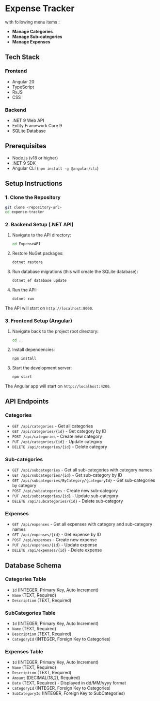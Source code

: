 # Expense Tracker

with following menu items :

- **Manage Categories**
- **Manage Sub-categories**
- **Manage Expenses**

## Tech Stack

### Frontend

- Angular 20
- TypeScript
- RxJS
- CSS

### Backend

- .NET 9 Web API
- Entity Framework Core 9
- SQLite Database

## Prerequisites

- Node.js (v18 or higher)
- .NET 9 SDK
- Angular CLI (`npm install -g @angular/cli`)

## Setup Instructions

### 1. Clone the Repository

```bash
git clone <repository-url>
cd expense-tracker
```

### 2. Backend Setup (.NET API)

1. Navigate to the API directory:

   ```bash
   cd ExpenseAPI
   ```

2. Restore NuGet packages:

   ```bash
   dotnet restore
   ```

3. Run database migrations (this will create the SQLite database):

   ```bash
   dotnet ef database update
   ```

4. Run the API:
   ```bash
   dotnet run
   ```

The API will start on `http://localhost:8000`.

### 3. Frontend Setup (Angular)

1. Navigate back to the project root directory:

   ```bash
   cd ..
   ```

2. Install dependencies:

   ```bash
   npm install
   ```

3. Start the development server:
   ```bash
   npm start
   ```

The Angular app will start on `http://localhost:4200`.

## API Endpoints

### Categories

- `GET /api/categories` - Get all categories
- `GET /api/categories/{id}` - Get category by ID
- `POST /api/categories` - Create new category
- `PUT /api/categories/{id}` - Update category
- `DELETE /api/categories/{id}` - Delete category

### Sub-categories

- `GET /api/subcategories` - Get all sub-categories with category names
- `GET /api/subcategories/{id}` - Get sub-category by ID
- `GET /api/subcategories/ByCategory/{categoryId}` - Get sub-categories by category
- `POST /api/subcategories` - Create new sub-category
- `PUT /api/subcategories/{id}` - Update sub-category
- `DELETE /api/subcategories/{id}` - Delete sub-category

### Expenses

- `GET /api/expenses` - Get all expenses with category and sub-category names
- `GET /api/expenses/{id}` - Get expense by ID
- `POST /api/expenses` - Create new expense
- `PUT /api/expenses/{id}` - Update expense
- `DELETE /api/expenses/{id}` - Delete expense

## Database Schema

### Categories Table

- `Id` (INTEGER, Primary Key, Auto Increment)
- `Name` (TEXT, Required)
- `Description` (TEXT, Required)

### SubCategories Table

- `Id` (INTEGER, Primary Key, Auto Increment)
- `Name` (TEXT, Required)
- `Description` (TEXT, Required)
- `CategoryId` (INTEGER, Foreign Key to Categories)

### Expenses Table

- `Id` (INTEGER, Primary Key, Auto Increment)
- `Name` (TEXT, Required)
- `Description` (TEXT, Required)
- `Amount` (DECIMAL(18,2), Required)
- `Date` (TEXT, Required) - Displayed in dd/MM/yyyy format
- `CategoryId` (INTEGER, Foreign Key to Categories)
- `SubCategoryId` (INTEGER, Foreign Key to SubCategories)
